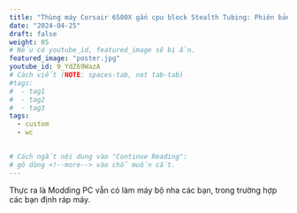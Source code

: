 ```yaml
---
title: "Thùng máy Corsair 6500X gắn cpu block Stealth Tubing: Phiên bản Khuyết Bạch"
date: "2024-04-25"
draft: false
weight: 05
# Nếu có youtube_id, featured_image sẽ bị ẩn.
featured_image: "poster.jpg"
youtube_id: 9_YdZ69WazA
# Cách viết (NOTE: spaces-tab, not tab-tab)
#tags:
#  - tag1
#  - tag2
#  - tag3
tags:
  - custom
  - wc
 

# Cách ngắt nội dung vào "Continue Reading":
# gõ dòng <!--more--> vào chỗ muốn cắt.
---
```

Thực ra là Modding PC vẫn có làm máy bộ nha các bạn, trong trường hợp các bạn định ráp máy.